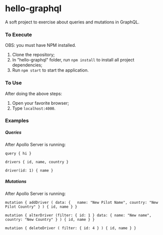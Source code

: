 # hello-graphql
A soft project to exercise about queries and mutations in GraphQL.

### To Execute
OBS: you must have NPM installed.

1. Clone the repository;
2. In "hello-graphql" folder, run ```npm install``` to install all project dependencies;
3. Run ```npm start``` to start the application.

### To Use
After doing the above steps:

1. Open your favorite browser;
2. Type ```localhost:4000```.

### Examples

##### Queries
After Apollo Server is running:

```query { hi }```

```drivers { id, name, country }```

```driver(id: 1) { name }```

##### Mutations
After Apollo Server is running:

```mutation { addDriver ( data: {	name: "New Pilot Name", country: "New Pilot Country" } ) { id, name } }```

```mutation { alterDriver (filter: { id: 1 } data: { name: "New name", country: "New Country" } ) { id, name } }```

```mutation { deleteDriver ( filter: { id: 4 } ) { id, name } }```
